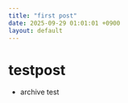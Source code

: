 ```yaml
---
title: "first post"
date: 2025-09-29 01:01:01 +0900
layout: default
---
```


# testpost
- archive test